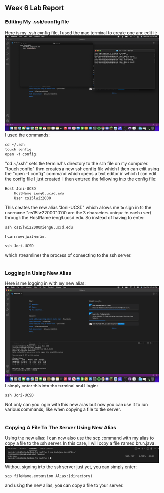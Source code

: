 ## Week 6 Lab Report
### Editing My .ssh/config file
Here is my .ssh config file, I used the mac terminal to create one and edit it:
![Image](EditingHostName.PNG)
I used the commands:
<br />
```
cd ~/.ssh 
touch config
open -t config
```

"cd ~/.ssh" sets the terminal's directory to the ssh file on my computer. "touch config" then creates a new ssh config file which I then can edit using the "open -t config" command which opens a text editor in which I can edit the config file I just created.
I then entered the following into the config file:
```
Host Joni-UCSD
    HostName ieng6.ucsd.edu
    User cs15lwi22000
```
This creates the new alias "Joni-UCSD" which allows me to sign in to the username "cs15lw22000"(000 are the 3 characters unique to each user) through the HostName ieng6.ucsd.edu. So instead of having to enter:
```
ssh cs15lwi22000@ieng6.ucsd.edu
```
I can now just enter:
```
ssh Joni-UCSD
```
which streamlines the process of connecting to the ssh server.
<br />
<br />
### Logging In Using New Alias
Here is me logging in with my new alias:
![Image](LoginWAlias.PNG)
I simply enter this into the terminal and I login:
```
ssh Joni-UCSD
```
Not only can you login with this new alias but now you can use it to run various commands, like when copying a file to the server.
<br />
<br />
### Copying A File To The Server Using New Alias
Using the new alias: I can now also use the scp command with my alias to copy a file to the ssh server. In this case, I will copy a file named bruh.java.
![Image](SuccessfulSCP.PNG)
Without signing into the ssh server just yet, you can simply enter:
```
scp fileName.extension Alias:(directory)
```
and using the new alias, you can copy a file to your server.